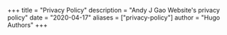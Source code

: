 +++
title = "Privacy Policy"
description = "Andy J Gao Website's privacy policy"
date = "2020-04-17"
aliases = ["privacy-policy"]
author = "Hugo Authors"
+++





